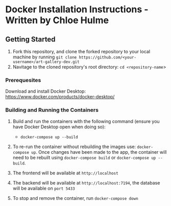 # Docker Installation Instructions - Written by Chloe Hulme

## Getting Started

1. Fork this repository, and clone the forked repository to your local machine by running `git clone https://github.com/<your-username>/art-gallery-dev.git`
2. Navitage to the cloned repository's root directory: `cd <repository-name`>

### Prerequesites

Download and install Docker Desktop: <https://www.docker.com/products/docker-desktop/>

### Building and Running the Containers

1. Build and run the containers with the following command (ensure you have Docker Desktop open
when doing so):
    - `docker-compose up --build`

2. To re-run the container without rebuilding the images use: `docker-compose up`. Once changes have
been made to the app, the container will need to be rebuilt using `docker-compose build` or
`docker-compose up --build`.

3. The frontend will be available at `http://localhost`

4. The backend will be available at `http://localhost:7194`, the database will be available on `port 5433`

5. To stop and remove the container, run `docker-compose down`

